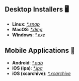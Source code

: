 ## Desktop Installers :desktop_computer:
* **Linux**:   [*\*.snap*](https://github.com/qaul/qaul.net/releases/download/TAGNAME/SNAPVERSION.snap)
* **MacOS**:   [*\*.dmg*](https://github.com/qaul/qaul.net/releases/download/TAGNAME/MACOSVERSION.dmg)
* **Windows**: [*\*.exe*](https://github.com/qaul/qaul.net/releases/download/TAGNAME/qaul.exe)

## Mobile Applications :iphone:
* **Android**:         [*\*.aab*](https://github.com/qaul/qaul.net/releases/download/TAGNAME/ANDROIDVERSION.aab)
* **iOS (ipa)**:       [*\*.ipa*](https://github.com/qaul/qaul.net/releases/download/TAGNAME/IPAVERSION.ipa)
* **iOS (xcarchive)**: [*\*.xcarchive*](https://github.com/qaul/qaul.net/releases/download/TAGNAME/XCAVERSION.xcarchive)
